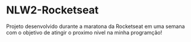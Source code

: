 # NLW2-Rocketseat
 Projeto desenvolvido durante a maratona da Rocketseat em uma semana com o objetivo de atingir o proximo nivel na minha programção!
